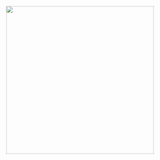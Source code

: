 
<p align="center"><img src="[https://ibb.co/FxdZ6xp](https://i.ibb.co/6nq9YnQ/Screenshot-2023-10-06-020105.png)https://i.ibb.co/6nq9YnQ/Screenshot-2023-10-06-020105.png" width="400"></p>
